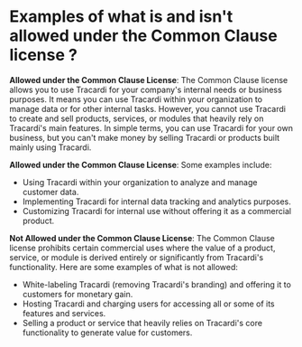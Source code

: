 # Examples of what is and isn't allowed under the Common Clause license ?

**Allowed under the Common Clause License**:
The Common Clause license allows you to use Tracardi for your company's internal needs or business purposes. It means you
can use Tracardi within your organization to manage data or for other internal tasks. However, you cannot use Tracardi
to create and sell products, services, or modules that heavily rely on Tracardi's main features. In simple terms, you
can use Tracardi for your own business, but you can't make money by selling Tracardi or products built mainly using
Tracardi.

**Allowed under the Common Clause License**:
Some examples include:

- Using Tracardi within your organization to analyze and manage customer data.
- Implementing Tracardi for internal data tracking and analytics purposes.
- Customizing Tracardi for internal use without offering it as a commercial product.

**Not Allowed under the Common Clause License**:
The Common Clause license prohibits certain commercial uses where the value of a product, service, or module is derived
entirely or significantly from Tracardi's functionality. Here are some examples of what is not allowed:

- White-labeling Tracardi (removing Tracardi's branding) and offering it to customers for monetary gain.
- Hosting Tracardi and charging users for accessing all or some of its features and services.
- Selling a product or service that heavily relies on Tracardi's core functionality to generate value for customers.
